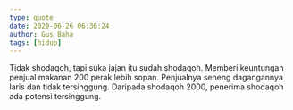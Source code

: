 ```yaml
---
type: quote
date: 2020-06-26 06:36:24
author: Gus Baha
tags: [hidup]
---
```


Tidak shodaqoh, tapi suka jajan itu sudah shodaqoh. Memberi keuntungan penjual makanan 200 perak lebih sopan. Penjualnya seneng dagangannya laris dan tidak tersinggung. Daripada shodaqoh 2000, penerima shodaqoh ada potensi tersinggung.